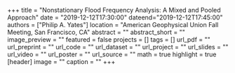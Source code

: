 +++
title = "Nonstationary Flood Frequency Analysis: A Mixed and Pooled Approach"
date = "2019-12-12T17:30:00"
dateend="2019-12-12T17:45:00"
authors = ["Philip A. Yates"]
location = "American Geophysical Union Fall Meeting, San Francisco, CA"
abstract = ""
abstract_short = ""
image_preview = ""
featured = false
projects = []
tags = []
url_pdf = ""
url_preprint = ""
url_code = ""
url_dataset = ""
url_project = ""
url_slides = ""
url_video = ""
url_poster = ""
url_source = ""
math = true
highlight = true
[header]
image = ""
caption = ""
+++
